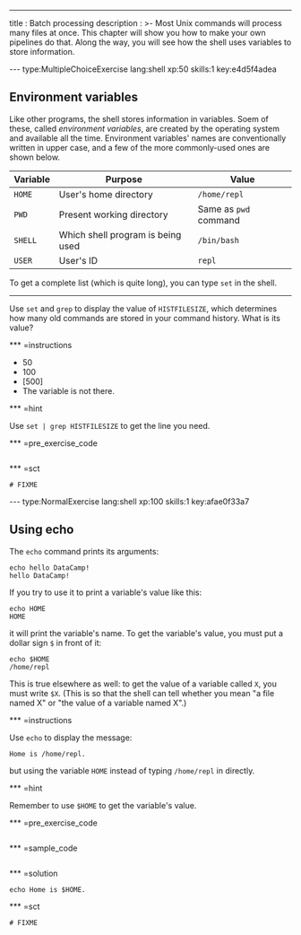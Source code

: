 ---
title       : Batch processing
description : >-
  Most Unix commands will process many files at once.
  This chapter will show you how to make your own pipelines do that.
  Along the way, you will see how the shell uses variables to store information.

--- type:MultipleChoiceExercise lang:shell xp:50 skills:1 key:e4d5f4adea
## Environment variables

Like other programs, the shell stores information in variables.
Soem of these,
called *environment variables*,
are created by the operating system and available all the time.
Environment variables' names are conventionally written in upper case,
and a few of the more commonly-used ones are shown below.

| Variable | Purpose                           | Value                 |
|----------|-----------------------------------|-----------------------|
| `HOME`   | User's home directory             | `/home/repl`          |
| `PWD `   | Present working directory         | Same as `pwd` command |
| `SHELL`  | Which shell program is being used | `/bin/bash`           |
| `USER`   | User's ID                         | `repl`                |

To get a complete list (which is quite long),
you can type `set` in the shell.

<hr>

Use `set` and `grep` to display the value of `HISTFILESIZE`,
which determines how many old commands are stored in your command history.
What is its value?

*** =instructions
- 50
- 100
- [500]
- The variable is not there.

*** =hint

Use `set | grep HISTFILESIZE` to get the line you need.

*** =pre_exercise_code
```{shell}

```

*** =sct
```{python}
# FIXME
```

--- type:NormalExercise lang:shell xp:100 skills:1 key:afae0f33a7
## Using echo

The `echo` command prints its arguments:

```{shell}
echo hello DataCamp!
hello DataCamp!
```

If you try to use it to print a variable's value like this:

```{shell}
echo HOME
HOME
```

it will print the variable's name.
To get the variable's value,
you must put a dollar sign `$` in front of it:

```{shell}
echo $HOME
/home/repl
```

This is true elsewhere as well:
to get the value of a variable called `X`,
you must write `$X`.
(This is so that the shell can tell whether you mean "a file named X"
or "the value of a variable named X".)

*** =instructions

Use `echo` to display the message:

```{shell}
Home is /home/repl.
```

but using the variable `HOME` instead of typing `/home/repl` in directly.

*** =hint

Remember to use `$HOME` to get the variable's value.

*** =pre_exercise_code
```{shell}

```

*** =sample_code
```{shell}

```

*** =solution
```{shell}
echo Home is $HOME.
```

*** =sct
```{python}
# FIXME
```
